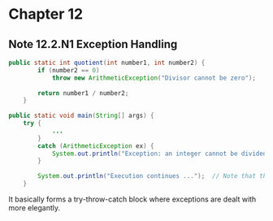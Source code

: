 # Chapter 12
## Note 12.2.N1 Exception Handling
```java
public static int quotient(int number1, int number2) {
		if (number2 == 0)
			throw new ArithmeticException("Divisor cannot be zero");
		
		return number1 / number2;
	}
		
public static void main(String[] args) {
    try {
			...
		}
		catch (ArithmeticException ex) {
			System.out.println("Exception: an integer cannot be divided by zero ");
		}
		
		System.out.println("Execution continues ...");  // Note that this will still be executed after the "try" or "catch" block
	}
```
It basically forms a try-throw-catch block where exceptions are dealt with more elegantly.  
